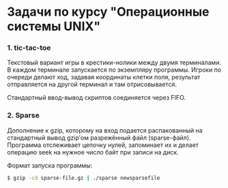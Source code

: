 # Задачи по курсу "Операционные системы UNIX"

### 1. tic-tac-toe

Текстовый вариант игры в крестики-нолики между двумя терминалами.
В каждом терминале запускается по экземпляру программы. 
Игроки по очереди делают ход, задавая координаты клетки поля, результат отправляется на другой терминал и там отрисовывается.

Стандартный ввод-вывод скриптов соединяется через FIFO.

### 2. Sparse

Дополнение к gzip, которому на вход подается распакованный на стандартный вывод gzip’ом разрежённый файл (sparse-файл).
Программа отслеживает цепочку нулей, запоминает их и делает операцию seek на нужное число байт при записи на диск.

Формат запуска программы:
```sh
$ gzip -cd sparse-file.gz | ./sparse newsparsefile
```

